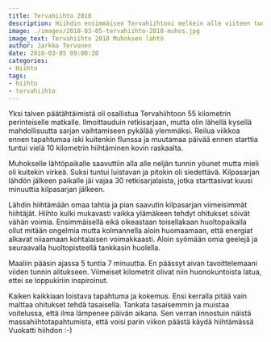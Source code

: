 ```yaml
---
title: Tervahiihto 2018
description: Hiihdin ensimmäisen Tervahiihtoni melkein alle viiteen tuntiin. Taisin olla retkisarjan nopein luokassa miehet.
image: ./images/2018-03-05-tervahiihto-2018-muhos.jpg
image_text: Tervahiihto 2018 Muhoksen lähtö
author: Jarkko Tervonen
date: 2018-03-05 09:00:20
categories:
- Hiihto
tags:
- hiihto
- tervahiihto
---
```

Yksi talven päätähtäimistä oli osallistua Tervahiihtoon 55 kilometrin perinteiselle matkalle. Ilmoittauduin retkisarjaan, mutta olin lähellä kysellä mahdollisuutta sarjan vaihtamiseen pykälää ylemmäksi. Reilua viikkoa ennen tapahtumaa iski kuitenkin flunssa ja muutamaa päivää ennen starttia tuntui vielä 10 kilometrin hiihtäminen kovin raskaalta.

Muhokselle lähtöpaikalle saavuttiin alla alle neljän tunnin yöunet mutta mieli oli kuitekin virkeä. Suksi tuntui luistavan ja pitokin oli siedettävä. Kilpasarjan lähdön jälkeen paikalle jäi vajaa 30 retkisarjalaista, jotka starttasivat kuusi minuuttia kilpasarjan jälkeen.

Lähdin hiihtämään omaa tahtia ja pian saavutin kilpasarjan viimeisimmät hiihtäjät. Hiihto kulki mukavasti vaikka ylämäkeen tehdyt ohitukset söivät vähän voimia. Ensimmäisellä eikä oikeastaan toisellakaan huoltopaikalla ollut mitään ongelmia mutta kolmannella aloin huomaamaan, että energiat alkavat niiaamaan kohtalaisen voimakkaasti. Aloin syömään omia geelejä ja seuraavalla huoltopisteellä tankkasin huolella.

Maaliin pääsin ajassa 5 tuntia 7 minuuttia. En päässyt aivan tavoittelemaani viiden tunnin alitukseen. Viimeiset kilometrit olivat niin huonokuntoista latua, ettei se loppukiriin inspiroinut.

Kaiken kaikkiaan loistava tapahtuma ja kokemus. Ensi kerralla pitää vain malttaa ohitukset tehdä tasaisella. Tankata tasaisemmin ja muistaa voitelussa, että ilma lämpenee päivän aikana. Sen verran innostuin näistä massahiihtotapahtumista, että voisi parin viikon päästä käydä hiihtämässä Vuokatti hiihdon :-)
